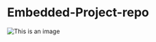 # Embedded-Project-repo
![This is an image](https://drive.google.com/file/d/1iAPoaEJXS-l-poqf4kV8N_ZnxlrzZj4I/view)
